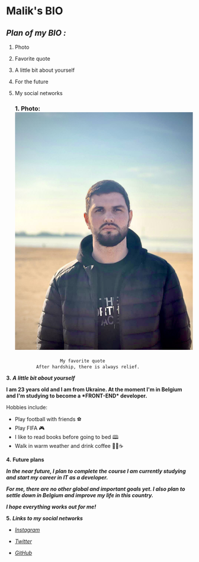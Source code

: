 # Malik's BIO

## **_Plan of my BIO :_**

1.  Photo
2.  Favorite quote
3.  A little bit about yourself
4.  For the future
5.  My social networks

    ### **1.** Photo: ![Photo](./img/Avatar.jpg)

                         My favorite quote
                After hardship, there is always relief.

**3.** **_A little bit about yourself_**

**I am 23 years old and I am from Ukraine. At the moment I'm in Belgium and I'm
studying to become a \***FRONT-END**\* developer.**

Hobbies include:

- Play football with friends ⚽
- Play FIFA 🎮
- I like to read books before going to bed 🕮
- Walk in warm weather and drink coffee 🚶‍♂️☕

**4.** **Future plans**

**_In the near future, I plan to complete the course I am currently studying and
start my career in IT as a developer._**

**_For me, there are no other global and important goals yet. I also plan to
settle down in Belgium and improve my life in this country._**

**_I hope everything works out for me!_**

**5.** **_Links to my social networks_**

- *[*Instagram*](https://www.instagram.com/ssardalov/)*

- _[Twitter](https://www.twitter.com)_

- _[GitHub](https://github.com/Abdul-MalikSardalov)_